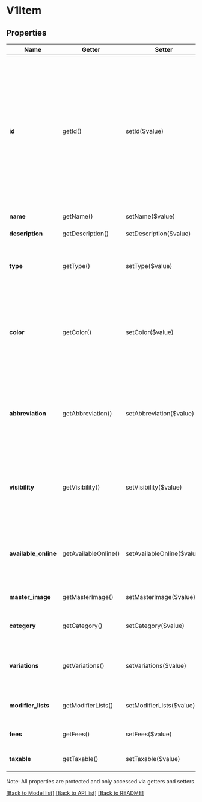 # V1Item

## Properties
Name | Getter | Setter | Type | Description | Notes
------------ | ------------- | ------------- | ------------- | ------------- | -------------
**id** | getId() | setId($value) | **string** | The item&#39;s ID. Must be unique among all entity IDs ever provided on behalf of the merchant. You can never reuse an ID. This value can include alphanumeric characters, dashes (-), and underscores (_). | [optional] 
**name** | getName() | setName($value) | **string** | The item&#39;s name. | [optional] 
**description** | getDescription() | setDescription($value) | **string** | The item&#39;s description. | [optional] 
**type** | getType() | setType($value) | **string** | The item&#39;s type. This value is NORMAL for almost all items. | [optional] 
**color** | getColor() | setColor($value) | **string** | The color of the discount&#39;s display label in Square Register, if not the default color. The default color is 9da2a6. | [optional] 
**abbreviation** | getAbbreviation() | setAbbreviation($value) | **string** | The text of the item&#39;s display label in Square Register. Only up to the first five characters of the string are used. | [optional] 
**visibility** | getVisibility() | setVisibility($value) | **string** | Indicates whether the item is viewable from the merchant&#39;s online store (PUBLIC) or PRIVATE. | [optional] 
**available_online** | getAvailableOnline() | setAvailableOnline($value) | **bool** | If true, the item can be added to shipping orders from the merchant&#39;s online store. | [optional] 
**master_image** | getMasterImage() | setMasterImage($value) | [**\SquareConnect\Model\V1ItemImage**](V1ItemImage.md) | The item&#39;s master image, if any. | [optional] 
**category** | getCategory() | setCategory($value) | [**\SquareConnect\Model\V1Category**](V1Category.md) | The category the item belongs to, if any. | [optional] 
**variations** | getVariations() | setVariations($value) | [**\SquareConnect\Model\V1Variation[]**](V1Variation.md) | The item&#39;s variations. You must specify at least one variation. | [optional] 
**modifier_lists** | getModifierLists() | setModifierLists($value) | [**\SquareConnect\Model\V1Variation[]**](V1Variation.md) | The modifier lists that apply to the item, if any. | [optional] 
**fees** | getFees() | setFees($value) | [**\SquareConnect\Model\V1Fee[]**](V1Fee.md) | The fees that apply to the item, if any. | [optional] 
**taxable** | getTaxable() | setTaxable($value) | **bool** | Deprecated. This field is not used. | [optional] 

Note: All properties are protected and only accessed via getters and setters.

[[Back to Model list]](../README.md#documentation-for-models) [[Back to API list]](../README.md#documentation-for-api-endpoints) [[Back to README]](../README.md)

